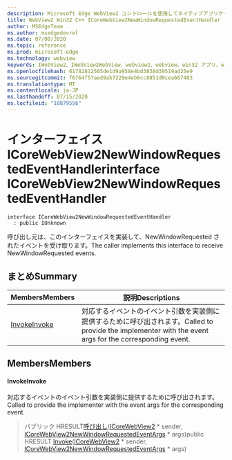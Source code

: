 ```yaml
---
description: Microsoft Edge WebView2 コントロールを使用してネイティブアプリケーションに web 技術 (HTML、CSS、JavaScript) を埋め込む
title: WebView2 Win32 C++ ICoreWebView2NewWindowRequestedEventHandler
author: MSEdgeTeam
ms.author: msedgedevrel
ms.date: 07/08/2020
ms.topic: reference
ms.prod: microsoft-edge
ms.technology: webview
keywords: IWebView2、IWebView2WebView、webview2、webview、win32 アプリ、win32、edge、ICoreWebView2、ICoreWebView2Controller、browser control、edge html、ICoreWebView2NewWindowRequestedEventHandler
ms.openlocfilehash: 61782812565de1d9a958e4bd3838d39519ad25e9
ms.sourcegitcommit: f6764f57aed9ab7229e4eb6cc8851d0cea667403
ms.translationtype: MT
ms.contentlocale: ja-JP
ms.lasthandoff: 07/15/2020
ms.locfileid: "10879556"
---
```

# <span data-ttu-id="fb4f8-104">インターフェイス ICoreWebView2NewWindowRequestedEventHandler</span><span class="sxs-lookup"><span data-stu-id="fb4f8-104">interface ICoreWebView2NewWindowRequestedEventHandler</span></span> 

```
interface ICoreWebView2NewWindowRequestedEventHandler
  : public IUnknown
```

<span data-ttu-id="fb4f8-105">呼び出し元は、このインターフェイスを実装して、NewWindowRequested されたイベントを受け取ります。</span><span class="sxs-lookup"><span data-stu-id="fb4f8-105">The caller implements this interface to receive NewWindowRequested events.</span></span>

## <span data-ttu-id="fb4f8-106">まとめ</span><span class="sxs-lookup"><span data-stu-id="fb4f8-106">Summary</span></span>

 <span data-ttu-id="fb4f8-107">Members</span><span class="sxs-lookup"><span data-stu-id="fb4f8-107">Members</span></span>                        | <span data-ttu-id="fb4f8-108">説明</span><span class="sxs-lookup"><span data-stu-id="fb4f8-108">Descriptions</span></span>
--------------------------------|---------------------------------------------
[<span data-ttu-id="fb4f8-109">Invoke</span><span class="sxs-lookup"><span data-stu-id="fb4f8-109">Invoke</span></span>](#invoke) | <span data-ttu-id="fb4f8-110">対応するイベントのイベント引数を実装側に提供するために呼び出されます。</span><span class="sxs-lookup"><span data-stu-id="fb4f8-110">Called to provide the implementer with the event args for the corresponding event.</span></span>

## <span data-ttu-id="fb4f8-111">Members</span><span class="sxs-lookup"><span data-stu-id="fb4f8-111">Members</span></span>

#### <span data-ttu-id="fb4f8-112">Invoke</span><span class="sxs-lookup"><span data-stu-id="fb4f8-112">Invoke</span></span> 

<span data-ttu-id="fb4f8-113">対応するイベントのイベント引数を実装側に提供するために呼び出されます。</span><span class="sxs-lookup"><span data-stu-id="fb4f8-113">Called to provide the implementer with the event args for the corresponding event.</span></span>

> <span data-ttu-id="fb4f8-114">パブリック HRESULT[呼び出し](#invoke)([ICoreWebView2](icorewebview2.md) \* sender, [ICoreWebView2NewWindowRequestedEventArgs](icorewebview2newwindowrequestedeventargs.md) \* args)</span><span class="sxs-lookup"><span data-stu-id="fb4f8-114">public HRESULT [Invoke](#invoke)([ICoreWebView2](icorewebview2.md) \* sender, [ICoreWebView2NewWindowRequestedEventArgs](icorewebview2newwindowrequestedeventargs.md) \* args)</span></span>

